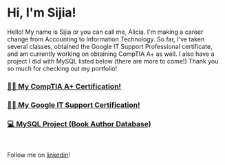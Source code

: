 <h1>Hi, I'm Sijia!</h1>

<p>Hello! My name is Sijia or you can call me, Alicia. I'm making a career change from Accounting to Information Technology. So far, I've taken several classes, obtained the Google IT Support Professional certificate, and am currently working on obtaining CompTIA A+ as well. I also have a project I did with MySQL listed below (there are more to come!) Thank you so much for checking out my portfolio!</p>

<h3><a href="https://https://www.credly.com/badges/dc3f6740-c4bb-46f6-873f-2a8204b44189">👨‍💻 My CompTIA A+ Certification!</a></h3>

<h3><a href="https://www.credly.com/badges/6cf8b5f2-657b-4a94-b913-ef2d15e9a690/email">👨‍💻 My Google IT Support Certification!</a></h3>

<h3><a href="https://github.com/SijiaSevon/MySQLBookAuthorDb">💻 MySQL Project (Book Author Database)</a></h3>

<br/>

Follow me on [linkedin](https://www.linkedin.com/in/sijia-sevon-6b613482/)!

<!--
**SijiaSevon/SijiaSevon** is a ✨ _special_ ✨ repository because its `README.md` (this file) appears on your GitHub profile.

Here are some ideas to get you started:

- 🔭 I’m currently working on ...
- 🌱 I’m currently learning ...
- 👯 I’m looking to collaborate on ...
- 🤔 I’m looking for help with ...
- 💬 Ask me about ...
- 📫 How to reach me: ...
- 😄 Pronouns: ...
- ⚡ Fun fact: ...
-->
